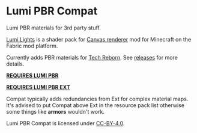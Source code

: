 # Lumi PBR Compat
Lumi PBR materials for 3rd party stuff.

[Lumi Lights](https://github.com/spiralhalo/LumiLightsPBR) is a shader pack for [Canvas renderer](https://github.com/grondag/canvas) mod for Minecraft on the Fabric mod platform.

Currently adds PBR materials for [Tech Reborn](https://www.curseforge.com/minecraft/mc-mods/techreborn). See [releases](https://github.com/spiralhalo/LumiPBRCompat/releases) for more details.

**[REQUIRES LUMI PBR](https://github.com/spiralhalo/LumiLightsPBR)**

**[REQUIRES LUMI PBR EXT](https://github.com/spiralhalo/LumiPBRExt)**

Compat typically adds redundancies from Ext for complex material maps. It's advised to put Compat above Ext in the resource pack list otherwise some things like **armors** wouldn't work.

Lumi PBR Compat is licensed under [CC-BY-4.0](https://creativecommons.org/licenses/by/4.0/).
